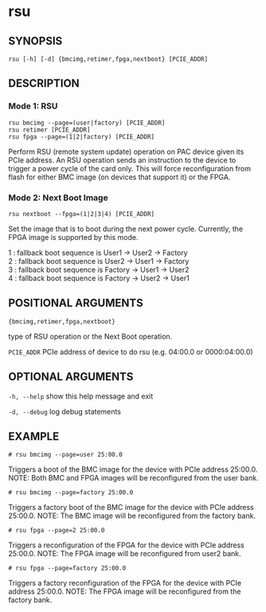 # rsu #

## SYNOPSIS ##
```console
rsu [-h] [-d] {bmcimg,retimer,fpga,nextboot} [PCIE_ADDR]

```

## DESCRIPTION ##

### Mode 1: RSU ###

```console
rsu bmcimg --page=(user|factory) [PCIE_ADDR]
rsu retimer [PCIE_ADDR]
rsu fpga --page=(1|2|factory) [PCIE_ADDR]
```

Perform RSU (remote system update) operation on PAC device
given its PCIe address.
An RSU operation sends an instruction to the device to trigger
a power cycle of the card only. This will force reconfiguration
from flash for either BMC image (on devices that support it) or the
FPGA.

### Mode 2: Next Boot Image ###

```console
rsu nextboot --fpga=(1|2|3|4) [PCIE_ADDR]
```

Set the image that is to boot during the next power cycle.
Currently, the FPGA image is supported by this mode.

1 : fallback boot sequence is User1 -> User2 -> Factory<br>
2 : fallback boot sequence is User2 -> User1 -> Factory<br>
3 : fallback boot sequence is Factory -> User1 -> User2<br>
4 : fallback boot sequence is Factory -> User2 -> User1

## POSITIONAL ARGUMENTS ##
`{bmcimg,retimer,fpga,nextboot}`

type of RSU operation or the Next Boot operation.
   
`PCIE_ADDR` 
PCIe address of device to do rsu (e.g. 04:00.0 or 0000:04:00.0) 

##  OPTIONAL ARGUMENTS ##
`-h, --help`
show this help message and exit

`-d, --debug`
log debug statements

## EXAMPLE ##

```console
# rsu bmcimg --page=user 25:00.0
```

 Triggers a boot of the BMC image for the device with PCIe
 address 25:00.0.
 NOTE: Both BMC and FPGA images will be reconfigured from the user bank.

```console
# rsu bmcimg --page=factory 25:00.0
```

 Triggers a factory boot of the BMC image for the device with
 PCIe address 25:00.0.
 NOTE: The BMC image will be reconfigured from the factory bank.

```console
# rsu fpga --page=2 25:00.0
```

 Triggers a reconfiguration of the FPGA for the device with
 PCIe address 25:00.0.
 NOTE: The FPGA image will be reconfigured from user2 bank.

```console
# rsu fpga --page=factory 25:00.0
```

 Triggers a factory reconfiguration of the FPGA for the device
 with PCIe address 25:00.0.
 NOTE: The FPGA image will be reconfigured from the factory bank.
